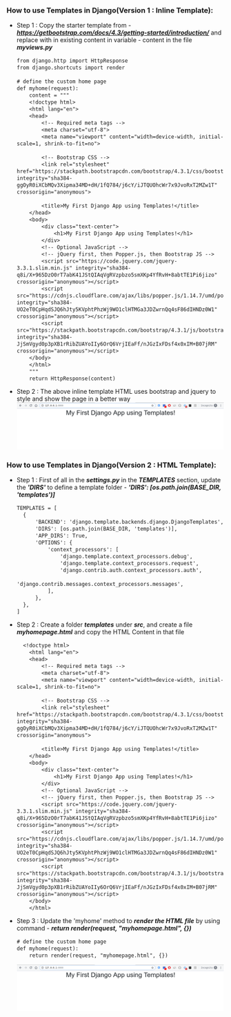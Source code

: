 ### How to use Templates in Django(Version 1 : Inline Template):

  * Step 1 : Copy the starter template from - ***https://getbootstrap.com/docs/4.3/getting-started/introduction/*** and replace with in existing content in variable - content in the file ***myviews.py***
    ```
    from django.http import HttpResponse
    from django.shortcuts import render

    # define the custom home page 
    def myhome(request):
        content = """
        <!doctype html>
        <html lang="en">
        <head>
            <!-- Required meta tags -->
            <meta charset="utf-8">
            <meta name="viewport" content="width=device-width, initial-scale=1, shrink-to-fit=no">

            <!-- Bootstrap CSS -->
            <link rel="stylesheet" href="https://stackpath.bootstrapcdn.com/bootstrap/4.3.1/css/bootstrap.min.css" integrity="sha384-ggOyR0iXCbMQv3Xipma34MD+dH/1fQ784/j6cY/iJTQUOhcWr7x9JvoRxT2MZw1T" crossorigin="anonymous">

            <title>My First Django App using Templates!</title>
        </head>
        <body>
            <div class="text-center">
                <h1>My First Django App using Templates!</h1>
            </div>
            <!-- Optional JavaScript -->
            <!-- jQuery first, then Popper.js, then Bootstrap JS -->
            <script src="https://code.jquery.com/jquery-3.3.1.slim.min.js" integrity="sha384-q8i/X+965DzO0rT7abK41JStQIAqVgRVzpbzo5smXKp4YfRvH+8abtTE1Pi6jizo" crossorigin="anonymous"></script>
            <script src="https://cdnjs.cloudflare.com/ajax/libs/popper.js/1.14.7/umd/popper.min.js" integrity="sha384-UO2eT0CpHqdSJQ6hJty5KVphtPhzWj9WO1clHTMGa3JDZwrnQq4sF86dIHNDz0W1" crossorigin="anonymous"></script>
            <script src="https://stackpath.bootstrapcdn.com/bootstrap/4.3.1/js/bootstrap.min.js" integrity="sha384-JjSmVgyd0p3pXB1rRibZUAYoIIy6OrQ6VrjIEaFf/nJGzIxFDsf4x0xIM+B07jRM" crossorigin="anonymous"></script>
        </body>
        </html>
        """
        return HttpResponse(content)

    ```
  * Step 2 : The above inline template HTML uses bootstrap and jquery to style and show the page in a better way
    ![Using inline template](../images/003-01-usinginlinetemplate.png)


### How to use Templates in Django(Version 2 : HTML Template):

  * Step 1 : First of all in the ***settings.py*** in the ***TEMPLATES*** section, update the ***'DIRS'*** to define a template folder - ***'DIRS': [os.path.join(BASE_DIR, 'templates')]***
    ```
    TEMPLATES = [
      {
          'BACKEND': 'django.template.backends.django.DjangoTemplates',
          'DIRS': [os.path.join(BASE_DIR, 'templates')],
          'APP_DIRS': True,
          'OPTIONS': {
              'context_processors': [
                  'django.template.context_processors.debug',
                  'django.template.context_processors.request',
                  'django.contrib.auth.context_processors.auth',
                  'django.contrib.messages.context_processors.messages',
              ],
          },
      },
    ]
    ```
  * Step 2 : Create a folder  ***templates*** under ***src***, and create a file ***myhomepage.html*** and copy the HTML Content in that file
    ```
      <!doctype html>
        <html lang="en">
        <head>
            <!-- Required meta tags -->
            <meta charset="utf-8">
            <meta name="viewport" content="width=device-width, initial-scale=1, shrink-to-fit=no">

            <!-- Bootstrap CSS -->
            <link rel="stylesheet" href="https://stackpath.bootstrapcdn.com/bootstrap/4.3.1/css/bootstrap.min.css" integrity="sha384-ggOyR0iXCbMQv3Xipma34MD+dH/1fQ784/j6cY/iJTQUOhcWr7x9JvoRxT2MZw1T" crossorigin="anonymous">

            <title>My First Django App using Templates!</title>
        </head>
        <body>
            <div class="text-center">
                <h1>My First Django App using Templates!</h1>
            </div>
            <!-- Optional JavaScript -->
            <!-- jQuery first, then Popper.js, then Bootstrap JS -->
            <script src="https://code.jquery.com/jquery-3.3.1.slim.min.js" integrity="sha384-q8i/X+965DzO0rT7abK41JStQIAqVgRVzpbzo5smXKp4YfRvH+8abtTE1Pi6jizo" crossorigin="anonymous"></script>
            <script src="https://cdnjs.cloudflare.com/ajax/libs/popper.js/1.14.7/umd/popper.min.js" integrity="sha384-UO2eT0CpHqdSJQ6hJty5KVphtPhzWj9WO1clHTMGa3JDZwrnQq4sF86dIHNDz0W1" crossorigin="anonymous"></script>
            <script src="https://stackpath.bootstrapcdn.com/bootstrap/4.3.1/js/bootstrap.min.js" integrity="sha384-JjSmVgyd0p3pXB1rRibZUAYoIIy6OrQ6VrjIEaFf/nJGzIxFDsf4x0xIM+B07jRM" crossorigin="anonymous"></script>
        </body>
        </html>
    ```
  * Step 3 : Update the 'myhome' method to ***render the HTML file*** by using command - ***return render(request, "myhomepage.html", {})***
    ```
    # define the custom home page 
    def myhome(request):
        return render(request, "myhomepage.html", {})
    ```
    ![Using HTML template](../images/003-01-usinghtmltemplate.png)